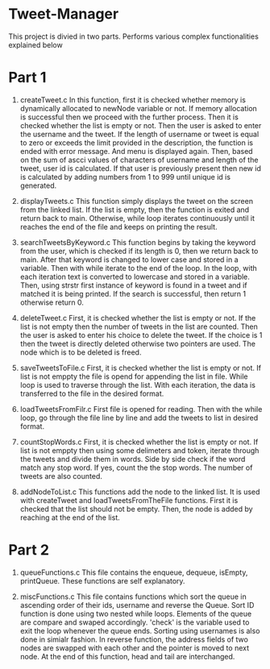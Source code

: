 # Tweet-Manager

This project is divied in two parts. Performs various complex functionalities explained below
# Part 1
1. createTweet.c
In this function, first it is checked whether memory is dynamically allocated to newNode variable or not. If memory allocation is successful then we proceed with the further process. Then it is checked whether the list is empty or not. Then the user is asked to enter the username and the tweet. If the length of username or tweet is equal to zero or exceeds the limit provided in the description, the function is ended with error message. And menu is displayed again. Then, based on the sum of ascci values of characters of username and length of the tweet, user id is calculated. If that user is previously present then new id is calculated by adding numbers from 1 to 999 until unique id is generated.

2. displayTweets.c
This function simply displays the tweet on the screen from the linked list. If the list is empty, then the function is exited and return back to main. Otherwise, while loop iterates continuously until it reaches the end of the file and keeps on printing the result.

3. searchTweetsByKeyword.c
This function begins by taking the keyword from the user, which is checked if its length is 0, then we return back to main. After that keyword is changed to lower case and stored in a variable. Then with while iterate to the end of the loop. In the loop, with each iteration text is converted to lowercase and stored in a variable. Then, using strstr first instance of keyword is found in a tweet and if matched it is being printed. If the search is successful, then return 1 otherwise return 0.

4. deleteTweet.c
First, it is checked whether the list is empty or not. If the list is not empty then the number of tweets in the list are counted. Then the user is asked to enter his choice to delete the tweet. If the choice is 1 then the tweet is directly deleted otherwise two pointers are used. The node which is to be deleted is freed.

5. saveTweetsToFile.c
First, it is checked whether the list is empty or not. If list is not emppty the file is opend for appending the list in file. While loop is used to traverse through the list. With each iteration, the data is transferred to the file in the desired format.

6. loadTweetsFromFilr.c
First file is opened for reading. Then with the while loop, go through the file line by line and add the tweets to list in desired format.

7. countStopWords.c
First, it is checked whether the list is empty or not. If list is not emppty then using some delimeters and token, iterate through the tweets and divide them in words. Side by side check if the word match any stop word. If yes, count the the stop words. The number of tweets are also counted.

8. addNodeToList.c
This functions add the node to the linked list. It is used with createTweet and loadTweetsFromTheFile functions. First it is checked that the list should not be empty. Then, the node is added by reaching at the end of the list.

# Part 2
1. queueFunctions.c
    This file contains the enqueue, dequeue, isEmpty, printQueue. These functions are self explanatory.
    
2. miscFunctions.c
    This file contains functions which sort the queue in ascending order of their ids, username and reverse the Queue. Sort ID function is done using two nested while loops. Elements of the queue are compare and swaped accordingly. 'check' is the variable used to exit the loop whenever the queue ends. Sorting using usernames is also done in simialr fashion. In reverse function, the address fields of two nodes are swapped with each other and the pointer is moved to next node. At the end of this function, head and tail are interchanged.
